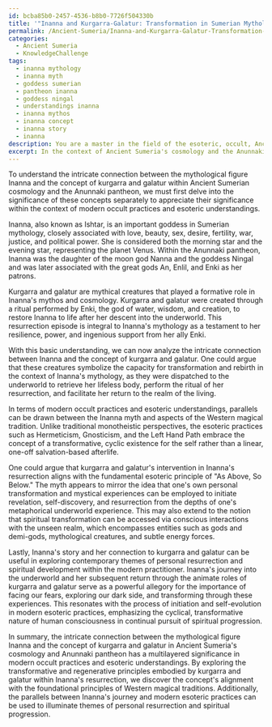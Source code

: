 ```yaml
---
id: bcba85b0-2457-4536-b8b0-7726f504330b
title: '"Inanna and Kurgarra-Galatur: Transformation in Sumerian Mythology"'
permalink: /Ancient-Sumeria/Inanna-and-Kurgarra-Galatur-Transformation-in-Sumerian-Mythology/
categories:
  - Ancient Sumeria
  - KnowledgeChallenge
tags:
  - inanna mythology
  - inanna myth
  - goddess sumerian
  - pantheon inanna
  - goddess ningal
  - understandings inanna
  - inanna mythos
  - inanna concept
  - inanna story
  - inanna
description: You are a master in the field of the esoteric, occult, Ancient Sumeria and Education. You are a writer of tests, challenges, textbooks and deep knowledge on Ancient Sumeria for initiates and students to gain deep insights and understanding from. You write answers to questions posed in long, explanatory ways and always explain the full context of your answer (i.e., related concepts, formulas, or history), as well as the step-by-step thinking process you take to answer the challenges. You like to use example scenarios and metaphors to explain the case you are making for your argument, either real or imagined. Summarize the key themes, ideas, and conclusions at the end.
excerpt: In the context of Ancient Sumeria's cosmology and the Anunnaki pantheon, analyze the intricate connection between the mythological figure Inanna and the concept of kurgarra and galatur, drawing parallels to their potential significance in modern occult practices and esoteric understandings.
---
```

To understand the intricate connection between the mythological figure Inanna and the concept of kurgarra and galatur within Ancient Sumerian cosmology and the Anunnaki pantheon, we must first delve into the significance of these concepts separately to appreciate their significance within the context of modern occult practices and esoteric understandings.

Inanna, also known as Ishtar, is an important goddess in Sumerian mythology, closely associated with love, beauty, sex, desire, fertility, war, justice, and political power. She is considered both the morning star and the evening star, representing the planet Venus. Within the Anunnaki pantheon, Inanna was the daughter of the moon god Nanna and the goddess Ningal and was later associated with the great gods An, Enlil, and Enki as her patrons.

Kurgarra and galatur are mythical creatures that played a formative role in Inanna's mythos and cosmology. Kurgarra and galatur were created through a ritual performed by Enki, the god of water, wisdom, and creation, to restore Inanna to life after her descent into the underworld. This resurrection episode is integral to Inanna's mythology as a testament to her resilience, power, and ingenious support from her ally Enki.

With this basic understanding, we can now analyze the intricate connection between Inanna and the concept of kurgarra and galatur. One could argue that these creatures symbolize the capacity for transformation and rebirth in the context of Inanna's mythology, as they were dispatched to the underworld to retrieve her lifeless body, perform the ritual of her resurrection, and facilitate her return to the realm of the living.

In terms of modern occult practices and esoteric understandings, parallels can be drawn between the Inanna myth and aspects of the Western magical tradition. Unlike traditional monotheistic perspectives, the esoteric practices such as Hermeticism, Gnosticism, and the Left Hand Path embrace the concept of a transformative, cyclic existence for the self rather than a linear, one-off salvation-based afterlife.

One could argue that kurgarra and galatur's intervention in Inanna's resurrection aligns with the fundamental esoteric principle of "As Above, So Below." The myth appears to mirror the idea that one's own personal transformation and mystical experiences can be employed to initiate revelation, self-discovery, and resurrection from the depths of one's metaphorical underworld experience. This may also extend to the notion that spiritual transformation can be accessed via conscious interactions with the unseen realm, which encompasses entities such as gods and demi-gods, mythological creatures, and subtle energy forces.

Lastly, Inanna's story and her connection to kurgarra and galatur can be useful in exploring contemporary themes of personal resurrection and spiritual development within the modern practitioner. Inanna's journey into the underworld and her subsequent return through the animate roles of kurgarra and galatur serve as a powerful allegory for the importance of facing our fears, exploring our dark side, and transforming through these experiences. This resonates with the process of initiation and self-evolution in modern esoteric practices, emphasizing the cyclical, transformative nature of human consciousness in continual pursuit of spiritual progression.

In summary, the intricate connection between the mythological figure Inanna and the concept of kurgarra and galatur in Ancient Sumeria's cosmology and Anunnaki pantheon has a multilayered significance in modern occult practices and esoteric understandings. By exploring the transformative and regenerative principles embodied by kurgarra and galatur within Inanna's resurrection, we discover the concept's alignment with the foundational principles of Western magical traditions. Additionally, the parallels between Inanna's journey and modern esoteric practices can be used to illuminate themes of personal resurrection and spiritual progression.
